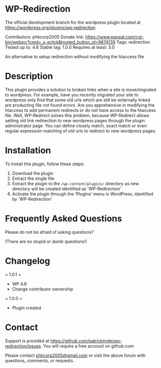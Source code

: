 # WP-Redirection
The official development branch for the wordpress plugin located at https://wordpress.org/plugins/wp-redirection

Contributors: phkcorp2005
Donate link: https://www.paypal.com/cgi-bin/webscr?cmd=_s-xclick&hosted_button_id=9674139
Tags: redirection
Tested up to: 4.6
Stable tag: 1.0.0
Requires at least: 3.0

An alternative to setup redirection without modifying the htaccess file

# Description
This plugin provides a solution to broken links when a site is move/migrated to wordpress. For example, have you recently migrated your site to wordpress only find that some old urls which are still be externally linked are producting file not found errors. Are you apprehensive in modifying the htaccess to add permanent redirects or do not have access to the htaccess file. Well, WP-Redirect solves this problem, because WP-Redirect allows setting old link redirection to new wordpress pages through the plugin administrator page. You can define closely match, exact match or even regular expression matching of old urls to redirect to new wordpress pages.

# Installation 
To install this plugin, follow these steps:

1. Download the plugin
2. Extract the single file
3. Extract the plugin to the `/wp-content/plugins/` directory as new directory will be created identified as 'WP-Redirection'
4. Activate the plugin through the 'Plugins' menu in WordPress, identified by 'WP-Redirection'


# Frequently Asked Questions  

Please do not be afraid of asking questions?<br>

(There are no stupid or dumb questions!)

# Changelog 
= 1.0.1 =
* WP 4.6
* Change contributor ownership

= 1.0.0 =
* Plugin created

# Contact

Support is provided at https://github.com/patrickingle/wp-redirection/issues. You will require a free account on github.com

Please contact phkcorp2005@gmail.com or visit the above forum with questions, comments, or requests.
